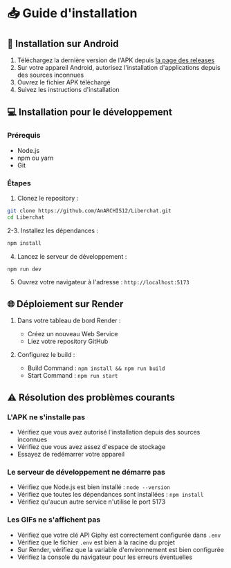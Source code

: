 # 📥 Guide d'installation

## 📱 Installation sur Android

1. Téléchargez la dernière version de l'APK depuis [la page des releases](https://github.com/AnARCHIS12/Liberchat-3.0/releases/latest)
2. Sur votre appareil Android, autorisez l'installation d'applications depuis des sources inconnues
3. Ouvrez le fichier APK téléchargé
4. Suivez les instructions d'installation

## 💻 Installation pour le développement

### Prérequis
- Node.js
- npm ou yarn
- Git

### Étapes

1. Clonez le repository :
```bash
git clone https://github.com/AnARCHIS12/Liberchat.git
cd Liberchat
```

2-3. Installez les dépendances :
```bash
npm install
```


4. Lancez le serveur de développement :
```bash
npm run dev
```

5. Ouvrez votre navigateur à l'adresse : `http://localhost:5173`

## 🌐 Déploiement sur Render

1. Dans votre tableau de bord Render :
   - Créez un nouveau Web Service
   - Liez votre repository GitHub


2. Configurez le build :
   - Build Command : `npm install && npm run build`
   - Start Command : `npm run start`

## ⚠️ Résolution des problèmes courants

### L'APK ne s'installe pas
- Vérifiez que vous avez autorisé l'installation depuis des sources inconnues
- Vérifiez que vous avez assez d'espace de stockage
- Essayez de redémarrer votre appareil

### Le serveur de développement ne démarre pas
- Vérifiez que Node.js est bien installé : `node --version`
- Vérifiez que toutes les dépendances sont installées : `npm install`
- Vérifiez qu'aucun autre service n'utilise le port 5173

### Les GIFs ne s'affichent pas
- Vérifiez que votre clé API Giphy est correctement configurée dans `.env`
- Vérifiez que le fichier `.env` est bien à la racine du projet
- Sur Render, vérifiez que la variable d'environnement est bien configurée
- Vérifiez la console du navigateur pour les erreurs éventuelles
